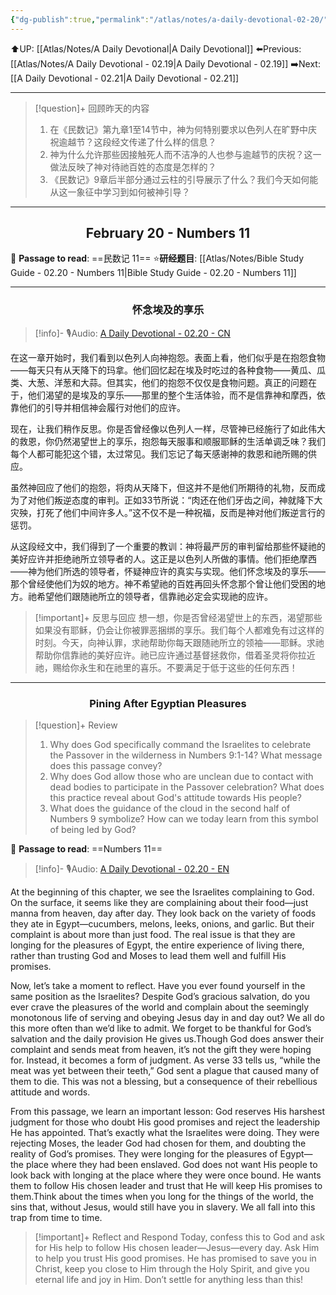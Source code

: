 ```yaml
---
{"dg-publish":true,"permalink":"/atlas/notes/a-daily-devotional-02-20/"}
---
```


 ⬆️UP: [[Atlas/Notes/A Daily Devotional\|A Daily Devotional]]
⬅️Previous: [[Atlas/Notes/A Daily Devotional - 02.19\|A Daily Devotional - 02.19]]
➡️Next: [[A Daily Devotional - 02.21\|A Daily Devotional - 02.21]]

---

> [!question]+ 回顾昨天的内容
> 1. 在《民数记》第九章1至14节中，神为何特别要求以色列人在旷野中庆祝逾越节？这段经文传递了什么样的信息？
> 2. ⁠神为什么允许那些因接触死人而不洁净的人也参与逾越节的庆祝？这一做法反映了神对待祂百姓的态度是怎样的？
> 3. ⁠《民数记》9章后半部分通过云柱的引导展示了什么？我们今天如何能从这一象征中学习到如何被神引导？


---
## <center>February 20 - Numbers 11</center>

📖 **Passage to read**: ==民数记 11==
⭐**研经题目**: [[Atlas/Notes/Bible Study Guide - 02.20 - Numbers 11\|Bible Study Guide - 02.20 - Numbers 11]]

---
### <center>怀念埃及的享乐</center>

> [!info]- 🎙️Audio: [A Daily Devotional - 02.20 - CN]()

在这一章开始时，我们看到以色列人向神抱怨。表面上看，他们似乎是在抱怨食物——每天只有从天降下的玛拿。他们回忆起在埃及时吃过的各种食物——黄瓜、瓜类、大葱、洋葱和大蒜。但其实，他们的抱怨不仅仅是食物问题。真正的问题在于，他们渴望的是埃及的享乐——那里的整个生活体验，而不是信靠神和摩西，依靠他们的引导并相信神会履行对他们的应许。

现在，让我们稍作反思。你是否曾经像以色列人一样，尽管神已经施行了如此伟大的救恩，你仍然渴望世上的享乐，抱怨每天服事和顺服耶稣的生活单调乏味？我们每个人都可能犯这个错，太过常见。我们忘记了每天感谢神的救恩和祂所赐的供应。

虽然神回应了他们的抱怨，将肉从天降下，但这并不是他们所期待的礼物，反而成为了对他们叛逆态度的审判。正如33节所说：“肉还在他们牙齿之间，神就降下大灾殃，打死了他们中间许多人。”这不仅不是一种祝福，反而是神对他们叛逆言行的惩罚。

从这段经文中，我们得到了一个重要的教训：神将最严厉的审判留给那些怀疑祂的美好应许并拒绝祂所立领导者的人。这正是以色列人所做的事情。他们拒绝摩西——神为他们所选的领导者，怀疑神应许的真实与实现。他们怀念埃及的享乐——那个曾经使他们为奴的地方。神不希望祂的百姓再回头怀念那个曾让他们受困的地方。祂希望他们跟随祂所立的领导者，信靠祂必定会实现祂的应许。

> [!important]+ 反思与回应
想一想，你是否曾经渴望世上的东西，渴望那些如果没有耶稣，仍会让你被罪恶捆绑的享乐。我们每个人都难免有过这样的时刻。今天，向神认罪，求祂帮助你每天跟随祂所立的领袖——耶稣。求祂帮助你信靠祂的美好应许。祂已应许通过基督拯救你，借着圣灵将你拉近祂，赐给你永生和在祂里的喜乐。不要满足于低于这些的任何东西！



---
### <center>Pining After Egyptian Pleasures</center>

> [!question]+ Review
> 1. ⁠Why does God specifically command the Israelites to celebrate the Passover in the wilderness in Numbers 9:1-14? What message does this passage convey?
> 2. ⁠Why does God allow those who are unclean due to contact with dead bodies to participate in the Passover celebration? What does this practice reveal about God's attitude towards His people?
> 3. ⁠What does the guidance of the cloud in the second half of Numbers 9 symbolize? How can we today learn from this symbol of being led by God?

📖 **Passage to read**: ==Numbers 11==

> [!info]- 🎙️Audio: [A Daily Devotional - 02.20 - EN]()  

At the beginning of this chapter, we see the Israelites complaining to God. On the surface, it seems like they are complaining about their food—just manna from heaven, day after day. They look back on the variety of foods they ate in Egypt—cucumbers, melons, leeks, onions, and garlic. But their complaint is about more than just food. The real issue is that they are longing for the pleasures of Egypt, the entire experience of living there, rather than trusting God and Moses to lead them well and fulfill His promises.

Now, let’s take a moment to reflect. Have you ever found yourself in the same position as the Israelites? Despite God’s gracious salvation, do you ever crave the pleasures of the world and complain about the seemingly monotonous life of serving and obeying Jesus day in and day out? We all do this more often than we’d like to admit. We forget to be thankful for God’s salvation and the daily provision He gives us.Though God does answer their complaint and sends meat from heaven, it’s not the gift they were hoping for. Instead, it becomes a form of judgment. As verse 33 tells us, “while the meat was yet between their teeth,” God sent a plague that caused many of them to die. This was not a blessing, but a consequence of their rebellious attitude and words.

From this passage, we learn an important lesson: God reserves His harshest judgment for those who doubt His good promises and reject the leadership He has appointed. That’s exactly what the Israelites were doing. They were rejecting Moses, the leader God had chosen for them, and doubting the reality of God’s promises. They were longing for the pleasures of Egypt—the place where they had been enslaved. God does not want His people to look back with longing at the place where they were once bound. He wants them to follow His chosen leader and trust that He will keep His promises to them.Think about the times when you long for the things of the world, the sins that, without Jesus, would still have you in slavery. We all fall into this trap from time to time. 

> [!important]+ Reflect and Respond
Today, confess this to God and ask for His help to follow His chosen leader—Jesus—every day. Ask Him to help you trust His good promises. He has promised to save you in Christ, keep you close to Him through the Holy Spirit, and give you eternal life and joy in Him. Don’t settle for anything less than this!





















